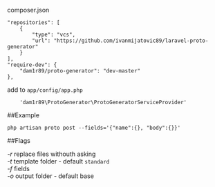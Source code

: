 composer.json

    "repositories": [
        {
            "type": "vcs",
            "url": "https://github.com/ivanmijatovic89/laravel-proto-generator"
        }
    ],
    "require-dev": {
        "dam1r89/proto-generator": "dev-master"
    },

add to `app/config/app.php`

        'dam1r89\ProtoGenerator\ProtoGeneratorServiceProvider'

##Example

    php artisan proto post --fields='{"name":{}, "body":{}}'

##Flags

*-r* replace files withouth asking  
*-t* template folder - default `standard`  
*-f* fields  
*-o* output folder - default base

